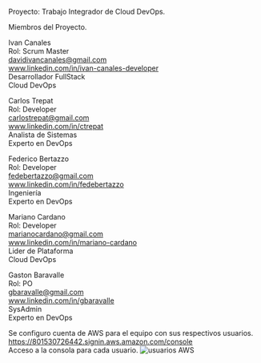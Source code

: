 Proyecto: Trabajo Integrador de Cloud DevOps.

Miembros del Proyecto.

Ivan Canales \
Rol: Scrum Master \
davidivancanales@gmail.com \
www.linkedin.com/in/ivan-canales-developer \
Desarrollador FullStack \
Cloud DevOps

Carlos Trepat \
Rol: Developer \
carlostrepat@gmail.com \
www.linkedin.com/in/ctrepat \
Analista de Sistemas \
Experto en DevOps

Federico Bertazzo \
Rol: Developer \
fedebertazzo@gmail.com \
www.linkedin.com/in/fedebertazzo \
Ingeniería \
Experto en DevOps

Mariano Cardano \
Rol: Developer \
marianocardano@gmail.com \
www.linkedin.com/in/mariano-cardano \
Lider de Plataforma \
Cloud DevOps

Gaston Baravalle \
Rol: PO \
gbaravalle@gmail.com \
www.linkedin.com/in/gbaravalle \
SysAdmin \
Experto en DevOps


Se configuro cuenta de AWS para el equipo con sus respectivos usuarios. \
https://801530726442.signin.aws.amazon.com/console \
Acceso a la consola para cada usuario.
![usuarios AWS](https://user-images.githubusercontent.com/88067139/127792387-9b64cef7-13db-4e85-80bc-b171ada16fa6.jpg)

